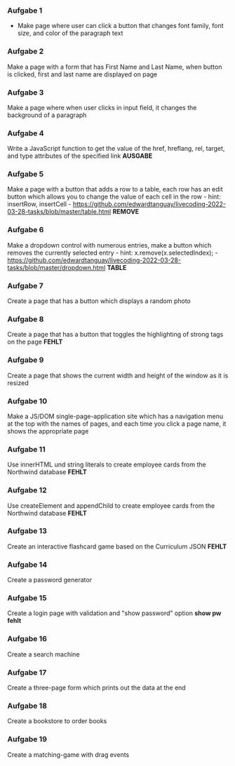 ### Aufgabe 1

-    Make page where user can click a button that changes font family, font size, and color of the paragraph text

### Aufgabe 2

Make a page with a form that has First Name and Last Name, when button is clicked, first and last name are displayed on page

### Aufgabe 3

Make a page where when user clicks in input field, it changes the background of a paragraph

### Aufgabe 4

Write a JavaScript function to get the value of the href, hreflang, rel, target, and type attributes of the specified link **AUSGABE**

### Aufgabe 5

Make a page with a button that adds a row to a table, each row has an edit button which allows you to change the value of each cell in the row - hint: insertRow, insertCell - https://github.com/edwardtanguay/livecoding-2022-03-28-tasks/blob/master/table.html **REMOVE**

### Aufgabe 6

Make a dropdown control with numerous entries, make a button which removes the currently selected entry - hint: x.remove(x.selectedIndex); - https://github.com/edwardtanguay/livecoding-2022-03-28-tasks/blob/master/dropdown.html **TABLE**

### Aufgabe 7

Create a page that has a button which displays a random photo

### Aufgabe 8

Create a page that has a button that toggles the highlighting of strong tags on the page **FEHLT**

### Aufgabe 9

Create a page that shows the current width and height of the window as it is resized

### Aufgabe 10

Make a JS/DOM single-page-application site which has a navigation menu at the top with the names of pages, and each time you click a page name, it shows the appropriate page

### Aufgabe 11

Use innerHTML und string literals to create employee cards from the Northwind database **FEHLT**

### Aufgabe 12

Use createElement and appendChild to create employee cards from the Northwind database **FEHLT**

### Aufgabe 13

Create an interactive flashcard game based on the Curriculum JSON **FEHLT**

### Aufgabe 14

Create a password generator

### Aufgabe 15

Create a login page with validation and "show password" option **show pw fehlt**

### Aufgabe 16

Create a search machine

### Aufgabe 17

Create a three-page form which prints out the data at the end

### Aufgabe 18

Create a bookstore to order books

### Aufgabe 19

Create a matching-game with drag events